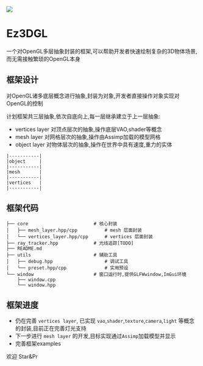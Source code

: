 ![](https://picdl.sunbangyan.cn/2023/10/27/ea969782be03dbb8e04435bbac295083.png)

# Ez3DGL 

一个对OpenGL多层抽象封装的框架,可以帮助开发者快速绘制复杂的3D物体场景,而无需接触繁琐的OpenGL本身

## 框架设计

对OpenGL诸多底层概念进行抽象,封装为对象,开发者直接操作对象实现对OpenGL的控制

计划框架共三层抽象,依次自底向上,每一层继承建立于上一层抽象:
- vertices layer    对顶点层次的抽象,操作底层VAO,shader等概念
- mesh layer        对网格层次的抽象,操作由Assimp加载的模型网格
- object layer      对物体层次的抽象,操作在世界中具有速度,重力的实体

```
|-----------|
|object     |
|-----------|
|mesh       |
|-----------|
|vertices   |
|-----------|
```

## 框架代码

```
├── core                        # 核心封装
│   ├── mesh_layer.hpp/cpp          # mesh 层面封装
│   └── vertices_layer.hpp/cpp      # vertices 层面封装
├── ray_tracker.hpp             # 光线追踪[TODO]
├── README.md
├── utils                       # 辅助工具
│   ├── debug.hpp                   # 调试工具
│   └── preset.hpp/cpp              # 实用预设
└── window                      # 窗口运行时,提供GLFWwindow,ImGui环境
    ├── window.cpp
    └── window.hpp
```

## 框架进度

- 仍在完善 `vertices layer`, 已实现 `vao`,`shader`,`texture`,`camera`,`light` 等概念的封装,目前正在完善灯光支持
- 下一步进行 `mesh layer` 的开发,目标实现通过`Assimp`加载模型并显示
- 完善框架examples

欢迎 Star&Pr
